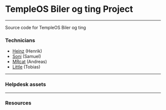 # TempleOS Biler og ting Project

---

Source code for TempleOS Biler og ting

### Technicians

- [Heinz](https://github.com/e-hennep/) (Henrik)
- [Soni](https://github.com/soni801/) (Samuel)
- [MRcat](https://github.com/MRcat77/) (Andreas)
- [Little](https://github.com/LilleAndersen/) (Tobias)

---

### Helpdesk assets


---

### Resources

